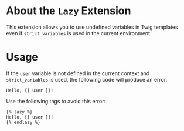 # About the `Lazy` Extension

This extension allows you to use undefined variables in Twig templates even if `strict_variables` is used in the current environment.

# Usage

If the `user` variable is not defined in the current context and `strict_variables` is used, the following code will produce an error.

```twig
Hello, {{ user }}! 
```

Use the following tags to avoid this error:

```twig
{% lazy %}
Hello, {{ user }}!
{% endlazy %}
```